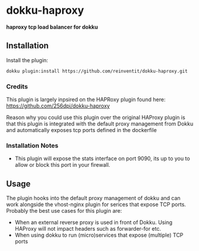 # dokku-haproxy

**haproxy tcp load balancer for dokku**

## Installation

Install the plugin:

```bash
dokku plugin:install https://github.com/reinventit/dokku-haproxy.git
```

### Credits
This plugin is largely inpsired on the HAPRoxy plugin found here:
https://github.com/256dpi/dokku-haproxy

Reason why you could use this plugin over the original HAProxy plugin is that this plugin is integrated with the default proxy management from Dokku and automatically exposes tcp ports defined in the dockerfile


### Installation Notes
 * This plugin will expose the stats interface on port 9090, its up to you to allow or block this port in your firewall.

## Usage

The plugin hooks into the default proxy management of dokku and can work alongside the vhost-nginx plugin for serices that expose TCP ports. Probably the best use cases for this plugin are:
* When an external reverse proxy is used in front of Dokku. Using HAProxy will not impact headers such as forwarder-for etc.
* When using dokku to run (micro)services that expose (multiple) TCP ports
